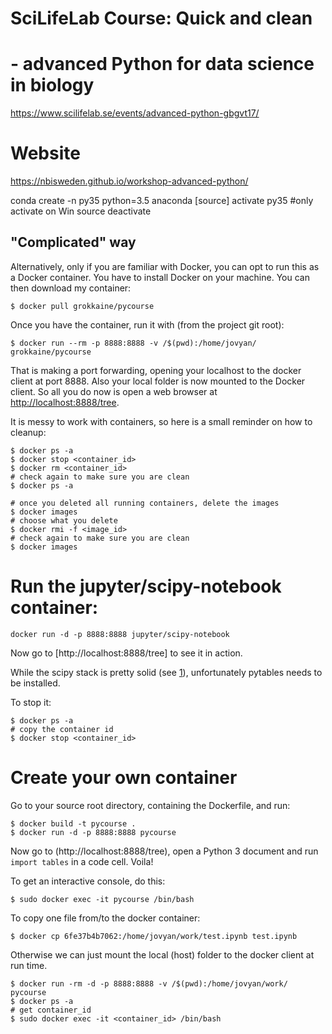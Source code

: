 # SciLifeLab Course: Quick and clean
# - advanced Python for data science in biology

https://www.scilifelab.se/events/advanced-python-gbgvt17/

# Website
https://nbisweden.github.io/workshop-advanced-python/

conda create -n py35 python=3.5 anaconda
[source] activate py35 #only activate on Win
source deactivate


## "Complicated" way

Alternatively, only if you are familiar with Docker, you can opt to run 
this as a Docker container. You have to install Docker on your machine.
You can then download my container:

`$ docker pull grokkaine/pycourse
`

Once you have the container, run it with (from the project git root):

`$ docker run --rm -p 8888:8888 -v /$(pwd):/home/jovyan/ grokkaine/pycourse
`

That is making a port forwarding, opening your localhost to the docker client
at port 8888. Also your local folder is now mounted to the Docker client. So
all you do now is open a web browser at [http://localhost:8888/tree](http://localhost:8888/tree).

It is messy to work with containers, so here is a small reminder on how to
cleanup:

```
$ docker ps -a
$ docker stop <container_id>
$ docker rm <container_id>
# check again to make sure you are clean
$ docker ps -a

# once you deleted all running containers, delete the images
$ docker images
# choose what you delete
$ docker rmi -f <image_id>
# check again to make sure you are clean
$ docker images
```


# Run the jupyter/scipy-notebook container:

```
docker run -d -p 8888:8888 jupyter/scipy-notebook
```

Now go to [http://localhost:8888/tree] to see it in action.

While the scipy stack is pretty solid (see [1]), unfortunately pytables
needs to be installed.

[1]:https://github.com/jupyter/docker-stacks/blob/master/scipy-notebook

To stop it:

```
$ docker ps -a
# copy the container id
$ docker stop <container_id>
```


# Create your own container

Go to your source root directory, containing the Dockerfile, and run:

```
$ docker build -t pycourse .
$ docker run -d -p 8888:8888 pycourse
```

Now go to (http://localhost:8888/tree), open a Python 3 document and run
`import tables` in a code cell. Voila!

To get an interactive console, do this:

```
$ sudo docker exec -it pycourse /bin/bash
```

To copy one file from/to the docker container:

```
$ docker cp 6fe37b4b7062:/home/jovyan/work/test.ipynb test.ipynb
```

Otherwise we can just mount the local (host) folder to the docker client
at run time.

```
$ docker run -rm -d -p 8888:8888 -v /$(pwd):/home/jovyan/work/ pycourse
$ docker ps -a
# get container_id
$ sudo docker exec -it <container_id> /bin/bash
```
